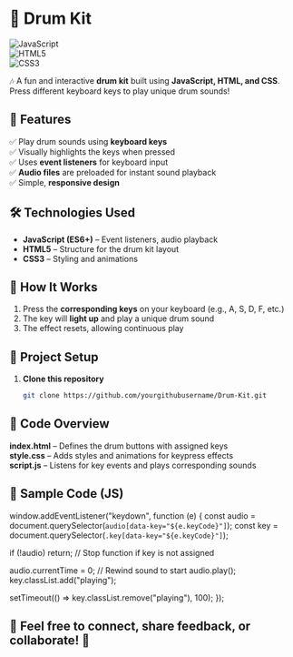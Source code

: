 # 🥁 Drum Kit  

![JavaScript](https://img.shields.io/badge/JavaScript-ES6+-yellow?style=for-the-badge&logo=javascript)  
![HTML5](https://img.shields.io/badge/HTML5-orange?style=for-the-badge&logo=html5)  
![CSS3](https://img.shields.io/badge/CSS3-blue?style=for-the-badge&logo=css3)  

🎶 A fun and interactive **drum kit** built using **JavaScript, HTML, and CSS**. Press different keyboard keys to play unique drum sounds!  

## 📌 Features  
✅ Play drum sounds using **keyboard keys**  
✅ Visually highlights the keys when pressed  
✅ Uses **event listeners** for keyboard input  
✅ **Audio files** are preloaded for instant sound playback  
✅ Simple, **responsive design**  

## 🛠️ Technologies Used  
- **JavaScript (ES6+)** – Event listeners, audio playback  
- **HTML5** – Structure for the drum kit layout  
- **CSS3** – Styling and animations  

## 🎯 How It Works  
1. Press the **corresponding keys** on your keyboard (e.g., A, S, D, F, etc.)  
2. The key will **light up** and play a unique drum sound  
3. The effect resets, allowing continuous play   

## 📂 Project Setup  
1. **Clone this repository**  
   ```sh
   git clone https://github.com/yourgithubusername/Drum-Kit.git

## 📝 Code Overview
**index.html** – Defines the drum buttons with assigned keys   
**style.css** – Adds styles and animations for keypress effects   
**script.js** – Listens for key events and plays corresponding sounds   

## 🎵 Sample Code (JS)
window.addEventListener("keydown", function (e) {
  const audio = document.querySelector(`audio[data-key="${e.keyCode}"]`);
  const key = document.querySelector(`.key[data-key="${e.keyCode}"]`);
  
  if (!audio) return; // Stop function if key is not assigned

  audio.currentTime = 0; // Rewind sound to start
  audio.play();
  key.classList.add("playing");
  
  setTimeout(() => key.classList.remove("playing"), 100);
});

## 💬 Feel free to connect, share feedback, or collaborate! 🚀
